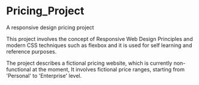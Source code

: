 # Pricing_Project

A responsive design pricing project

This project involves the concept of Responsive Web Design Principles and modern CSS techniques such as flexbox and it is used for self learning and reference purposes.

The project describes a fictional pricing website, which is currently non-functional at the moment, It involves fictional price ranges, starting from 'Personal' to 'Enterprise' level.
